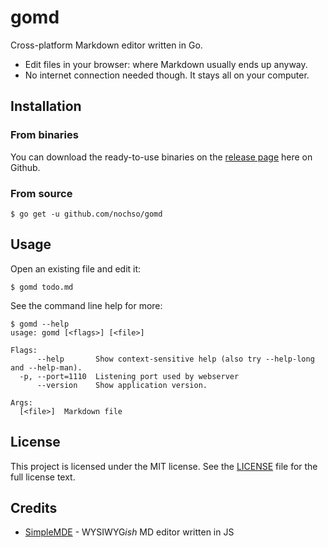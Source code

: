 # gomd
Cross-platform Markdown editor written in Go.

- Edit files in your browser: where Markdown usually ends up anyway.
- No internet connection needed though. It stays all on your computer.

## Installation
### From binaries
You can download the ready-to-use binaries on the [release page](https://github.com/nochso/gomd/releases) here on Github.

### From source
    $ go get -u github.com/nochso/gomd

## Usage
Open an existing file and edit it:

    $ gomd todo.md

See the command line help for more:
```
$ gomd --help
usage: gomd [<flags>] [<file>]

Flags:
      --help       Show context-sensitive help (also try --help-long and --help-man).
  -p, --port=1110  Listening port used by webserver
      --version    Show application version.

Args:
  [<file>]  Markdown file
```

## License
This project is licensed under the MIT license. See the [LICENSE](LICENSE.md) file for the full license text.

## Credits
* [SimpleMDE](https://github.com/NextStepWebs/simplemde-markdown-editor) - WYSIWYG*ish* MD editor written in JS
